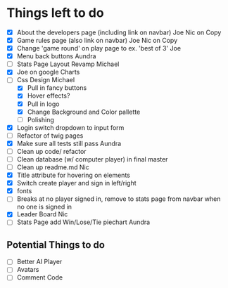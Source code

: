 # Things left to do

* [x] About the developers page (including link on navbar) Joe Nic on Copy
* [x] Game rules page (also link on navbar) Joe Nic on Copy
* [x] Change 'game round' on play page to ex. 'best of 3' Joe
* [x] Menu back buttons Aundra
* [ ] Stats Page Layout Revamp Michael
* [x] Joe on google Charts
* [ ] Css Design Michael
  * [x] Pull in fancy buttons
  * [x] Hover effects?
  * [x] Pull in logo
  * [x] Change Background and Color pallette
  * [ ] Polishing
* [x] Login switch dropdown to input form
* [ ] Refactor of twig pages
* [x] Make sure all tests still pass Aundra
* [ ] Clean up code/ refactor
* [ ] Clean database (w/ computer player) in final master
* [ ] Clean up readme.md Nic
* [x] Title attribute for hovering on elements
* [x] Switch create player and sign in left/right
* [x] fonts
* [ ] Breaks at no player signed in, remove to stats page from navbar when no one is signed in
* [x] Leader Board Nic
* [ ] Stats Page add Win/Lose/Tie piechart Aundra

## Potential Things to do
* [ ] Better AI Player
* [ ] Avatars
* [ ] Comment Code
